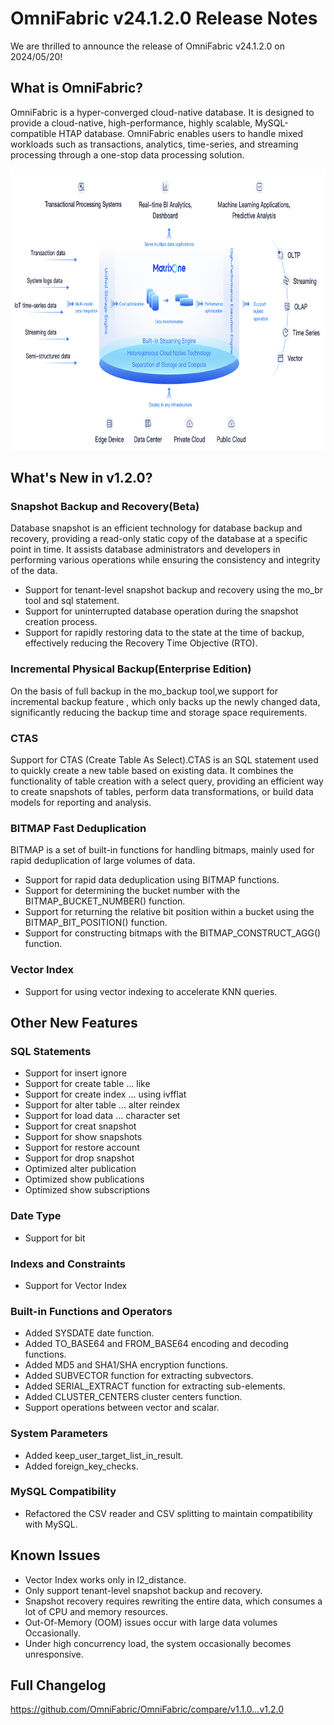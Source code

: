 # OmniFabric v24.1.2.0 Release Notes

We are thrilled to announce the release of OmniFabric v24.1.2.0 on 2024/05/20!

## What is OmniFabric?

OmniFabric is a hyper-converged cloud-native database. It is designed to provide a cloud-native, high-performance, highly scalable, MySQL-compatible HTAP database. OmniFabric enables users to handle mixed workloads such as transactions, analytics, time-series, and streaming processing through a one-stop data processing solution.

<p align="center">
  <img alt="OmniFabric" height="450" src="https://github.com/matrixorigin/artwork/blob/main/docs/overview/architecture/archi-en-1.png?raw=true">
</p>

## What's New in v1.2.0?

### Snapshot Backup and Recovery(Beta)

Database snapshot is an efficient technology for database backup and recovery, providing a read-only static copy of the database at a specific point in time. It assists database administrators and developers in performing various operations while ensuring the consistency and integrity of the data.

- Support for tenant-level snapshot backup and recovery using the mo_br tool and sql statement.
- Support for uninterrupted database operation during the snapshot creation process.
- Support for rapidly restoring data to the state at the time of backup, effectively reducing the Recovery Time Objective (RTO).

### Incremental Physical Backup(Enterprise Edition)

On the basis of full backup in the mo_backup tool,we support for incremental backup feature , which only backs up the newly changed data, significantly reducing the backup time and storage space requirements.

### CTAS

Support for CTAS (Create Table As Select).CTAS is an SQL statement used to quickly create a new table based on existing data. It combines the functionality of table creation with a select query, providing an efficient way to create snapshots of tables, perform data transformations, or build data models for reporting and analysis.

### BITMAP Fast Deduplication

BITMAP is a set of built-in functions for handling bitmaps, mainly used for rapid deduplication of large volumes of data.

- Support for rapid data deduplication using BITMAP functions.
- Support for determining the bucket number with the BITMAP_BUCKET_NUMBER() function.
- Support for returning the relative bit position within a bucket using the BITMAP_BIT_POSITION() function.
- Support for constructing bitmaps with the BITMAP_CONSTRUCT_AGG() function.

### Vector Index

- Support for using vector indexing to accelerate KNN queries.

## Other New Features

### SQL Statements

- Support for insert ignore
- Support for create table ... like
- Support for create index ... using ivfflat
- Support for alter table ... alter reindex
- Support for load data ... character set
- Support for creat snapshot
- Support for show snapshots
- Support for restore account
- Support for drop snapshot
- Optimized alter publication
- Optimized show publications
- Optimized show subscriptions

### Date Type

- Support for bit

### Indexs and Constraints

- Support for Vector Index

### Built-in Functions and Operators

- Added SYSDATE date function.
- Added TO_BASE64 and FROM_BASE64 encoding and decoding functions.
- Added MD5 and SHA1/SHA encryption functions.
- Added SUBVECTOR function for extracting subvectors.
- Added SERIAL_EXTRACT function for extracting sub-elements.
- Added CLUSTER_CENTERS cluster centers function.
- Support operations between vector and scalar.

### System Parameters

- Added keep_user_target_list_in_result.
- Added foreign_key_checks.

### MySQL Compatibility

- Refactored the CSV reader and CSV splitting to maintain compatibility with MySQL.

## Known Issues

- Vector Index works only in l2_distance.
- Only support tenant-level snapshot backup and recovery.
- Snapshot recovery requires rewriting the entire data, which consumes a lot of CPU and memory resources.
- Out-Of-Memory (OOM) issues occur with large data volumes Occasionally.
- Under high concurrency load, the system occasionally becomes unresponsive.

## Full Changelog

<https://github.com/OmniFabric/OmniFabric/compare/v1.1.0...v1.2.0>
